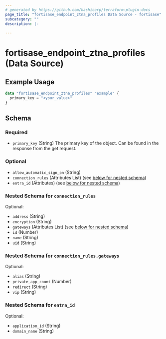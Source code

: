 ```yaml
---
# generated by https://github.com/hashicorp/terraform-plugin-docs
page_title: "fortisase_endpoint_ztna_profiles Data Source - fortisase"
subcategory: ""
description: |-
  
---
```


# fortisase_endpoint_ztna_profiles (Data Source)



## Example Usage

```terraform
data "fortisase_endpoint_ztna_profiles" "example" {
  primary_key = "<your_value>"
}
```

<!-- schema generated by tfplugindocs -->
## Schema

### Required

- `primary_key` (String) The primary key of the object. Can be found in the response from the get request.

### Optional

- `allow_automatic_sign_on` (String)
- `connection_rules` (Attributes List) (see [below for nested schema](#nestedatt--connection_rules))
- `entra_id` (Attributes) (see [below for nested schema](#nestedatt--entra_id))

<a id="nestedatt--connection_rules"></a>
### Nested Schema for `connection_rules`

Optional:

- `address` (String)
- `encryption` (String)
- `gateways` (Attributes List) (see [below for nested schema](#nestedatt--connection_rules--gateways))
- `id` (Number)
- `name` (String)
- `uid` (String)

<a id="nestedatt--connection_rules--gateways"></a>
### Nested Schema for `connection_rules.gateways`

Optional:

- `alias` (String)
- `private_app_count` (Number)
- `redirect` (String)
- `vip` (String)



<a id="nestedatt--entra_id"></a>
### Nested Schema for `entra_id`

Optional:

- `application_id` (String)
- `domain_name` (String)
